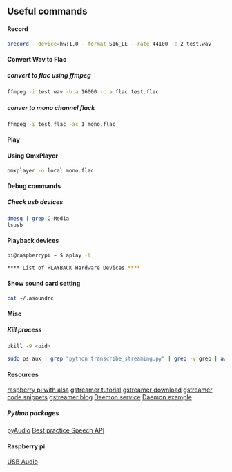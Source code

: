 ## Useful commands

#### Record

```bash
arecord --device=hw:1,0 --format S16_LE --rate 44100 -c 2 test.wav
```

#### Convert Wav to Flac

##### convert to flac using ffmpeg

```bash
ffmpeg -i test.wav -b:a 16000 -c:a flac test.flac

```

##### conver to mono channel flack

```bash
ffmpeg -i test.flac -ac 1 mono.flac

```

#### Play 

#### Using OmxPlayer

```bash
omxplayer -o local mono.flac

```

#### Debug commands

##### Check usb devices

```bash
dmesg | grep C-Media
lsusb
```

#### Playback devices

```bash
pi@raspberrypi ~ $ aplay -l

**** List of PLAYBACK Hardware Devices ****

```

#### Show sound card setting

```bash 
cat ~/.asoundrc

```

#### Misc

##### Kill process

```bash 
pkill -9 <pid>
```
```bash 
sudo ps aux | grep "python transcribe_streaming.py" | grep -v grep | awk '{print $2}' | xargs sudo kill -9

```


#### Resources

[raspberry pi with alsa](http://blog.scphillips.com/posts/2013/01/sound-configuration-on-raspberry-pi-with-alsa/)
[gstreamer tutorial](http://brettviren.github.io/pygst-tutorial-org/pygst-tutorial.pdf)
[gstreamer download](https://gstreamer.freedesktop.org/download/)
[gstreamer code snippets](https://github.com/rubenrua/GstreamerCodeSnippets)
[gstreamer blog](http://blog.scphillips.com/posts/2013/01/sound-configuration-on-raspberry-pi-with-alsa/)
[Daemon service](https://web.archive.org/web/20160305151936/http://www.jejik.com/articles/2007/02/a_simple_unix_linux_daemon_in_python/)
[Daemon example](https://bitbucket.org/dnetman99/raspberrypiprojects)

##### Python packages
[pyAudio](http://people.csail.mit.edu/hubert/pyaudio/)
[Best practice Speech API](https://cloud.google.com/speech/docs/best-practices#language_support)

#### Raspberry pi 
[USB Audio](https://learn.adafruit.com/usb-audio-cards-with-a-raspberry-pi/)
